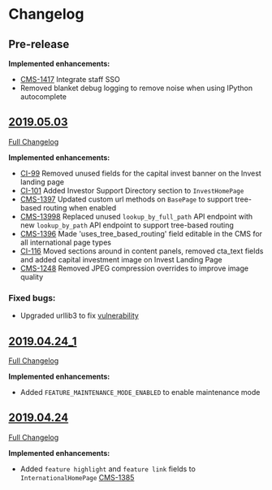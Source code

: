 # Changelog

## Pre-release

**Implemented enhancements:**

- [CMS-1417](https://uktrade.atlassian.net/browse/CMS-1417) Integrate staff SSO
- Removed blanket debug logging to remove noise when using IPython autocomplete


## [2019.05.03](https://github.com/uktrade/directory-cms/releases/tag/2019.05.03)
[Full Changelog](https://github.com/uktrade/directory-cms/compare/2019.04.24_1...2019.05.03)

**Implemented enhancements:**

- [CI-99](https://uktrade.atlassian.net/browse/CI-99) Removed unused fields for the capital invest banner on the Invest landing page 
- [CI-101](https://uktrade.atlassian.net/browse/CI-101) Added Investor Support Directory section to `InvestHomePage` 
- [CMS-1397](https://uktrade.atlassian.net/browse/CMS-1397) Updated custom url methods on `BasePage` to support tree-based routing when enabled
- [CMS-13998](https://uktrade.atlassian.net/browse/CMS-13998) Replaced unused `lookup_by_full_path` API endpoint with new `lookup_by_path` API endpoint to support tree-based routing
- [CMS-1396](https://uktrade.atlassian.net/browse/CMS-1396) Made 'uses_tree_based_routing' field editable in the CMS for all international page types
- [CI-116](https://uktrade.atlassian.net/browse/CI-116) Moved sections around in content panels, removed cta_text fields and added capital investment image on Invest Landing Page
- [CMS-1248](https://uktrade.atlassian.net/browse/CMS-1248) Removed JPEG compression overrides to improve image quality

### Fixed bugs:

- Upgraded urllib3 to fix [vulnerability](https://nvd.nist.gov/vuln/detail/CVE-2019-11324)


## [2019.04.24_1](https://github.com/uktrade/directory-cms/releases/tag/2019.04.24_1)
[Full Changelog](https://github.com/uktrade/directory-cms/compare/2019.04.24...2019.04.24_1)

**Implemented enhancements:**

- Added `FEATURE_MAINTENANCE_MODE_ENABLED` to enable maintenance mode


## [2019.04.24](https://github.com/uktrade/directory-cms/releases/tag/2019.04.24)
[Full Changelog](https://github.com/uktrade/directory-cms/compare/2019.04.10...2019.04.24)

**Implemented enhancements:**

- Added `feature highlight` and `feature link` fields to `InternationalHomePage` [CMS-1385](https://uktrade.atlassian.net/browse/CMS-1385)
